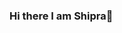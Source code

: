 ### Hi there I am Shipra👋

<!--
**Aaishpra/Aaishpra** is a ✨ _special_ ✨ repository because its `README.md` (this file) appears on your GitHub profile.

<img src='https://giffiles.alphacoders.com/362/36246.gif' />
